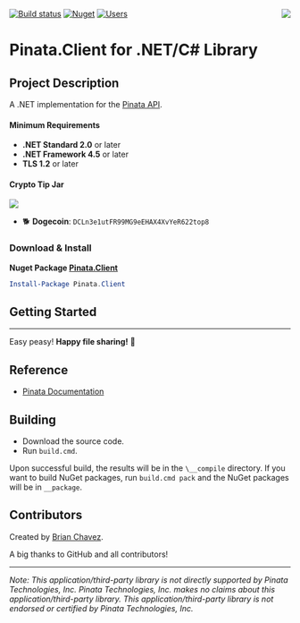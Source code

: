 [![Build status](https://ci.appveyor.com/api/projects/status/f9wf44xwah32s0le/branch/master?svg=true)](https://ci.appveyor.com/project/bchavez/pinata-client) [![Nuget](https://img.shields.io/nuget/v/Pinata.Client.svg)](https://www.nuget.org/packages/Pinata.Client/) [![Users](https://img.shields.io/nuget/dt/Pinata.Client.svg)](https://www.nuget.org/packages/Pinata.Client/) <img src="https://raw.githubusercontent.com/bchavez/Pinata.Client/master/Docs/pinata.png" align='right' />

Pinata.Client for .NET/C# Library
======================

Project Description
-------------------
A .NET implementation for the [Pinata API](https://pinata.cloud/documentation).

[1]:https://docs.microsoft.com/en-us/mem/configmgr/core/plan-design/security/enable-tls-1-2-client
[2]:https://docs.microsoft.com/en-us/dotnet/framework/network-programming/tls
#### Minimum Requirements
* **.NET Standard 2.0** or later
* **.NET Framework 4.5** or later
* **TLS 1.2** or later

#### Crypto Tip Jar
<a href="https://commerce.coinbase.com/checkout/53604209-ec9d-47b1-9b81-b3ea04a6f8c6"><img src="https://raw.githubusercontent.com/bchavez/Pinata.Client/master/Docs/tipjar.png" /></a>
* :dog2: **Dogecoin**: `DCLn3e1utFR99MG9eEHAX4XvYeR622top8`



### Download & Install
**Nuget Package [Pinata.Client](https://www.nuget.org/packages/Pinata.Client/)**

```powershell
Install-Package Pinata.Client
```

Getting Started
------


-------


Easy peasy! **Happy file sharing!** :tada:


Reference
---------
* [Pinata Documentation](https://pinata.cloud/documentation)


Building
--------
* Download the source code.
* Run `build.cmd`.

Upon successful build, the results will be in the `\__compile` directory. If you want to build NuGet packages, run `build.cmd pack` and the NuGet packages will be in `__package`.



Contributors
---------
Created by [Brian Chavez](http://www.bitarmory.com).

A big thanks to GitHub and all contributors!

---

*Note: This application/third-party library is not directly supported by Pinata Technologies, Inc. Pinata Technologies, Inc. makes no claims about this application/third-party library.  This application/third-party library is not endorsed or certified by Pinata Technologies, Inc.*

